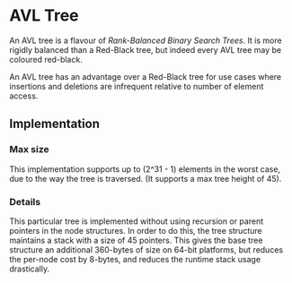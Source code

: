 
# AVL Tree

An AVL tree is a flavour of _Rank-Balanced Binary Search Trees_.
It is more rigidly balanced than a Red-Black tree, but indeed every AVL tree may be
coloured red-black.

An AVL tree has an advantage over a Red-Black tree for use cases where insertions
and deletions are infrequent relative to number of element access.

## Implementation

### Max size
This implementation supports up to (2^31 - 1) elements in the worst case, due to the way the tree is traversed. (It supports a max tree height of 45).

### Details
This particular tree is implemented without using recursion or parent pointers in the node structures. In order to do this, the tree structure maintains a stack with a size of 45 pointers. This gives the base tree structure an additional 360-bytes of size on 64-bit platforms, but reduces the per-node cost by 8-bytes, and reduces the runtime stack usage drastically.

